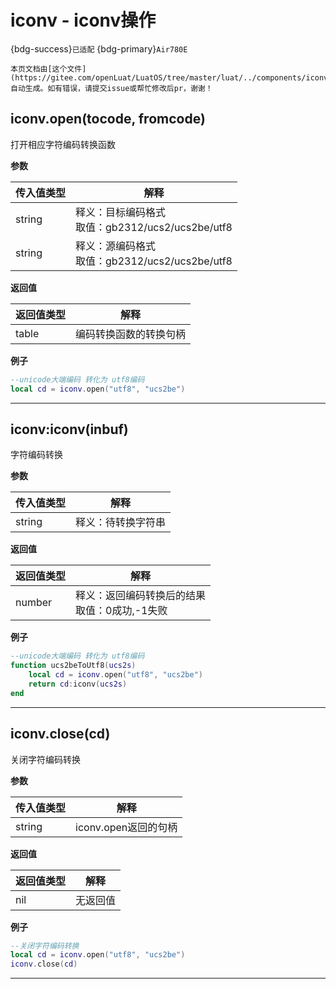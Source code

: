 # iconv - iconv操作

{bdg-success}`已适配` {bdg-primary}`Air780E`

```{note}
本页文档由[这个文件](https://gitee.com/openLuat/LuatOS/tree/master/luat/../components/iconv/luat_lib_iconv.c)自动生成。如有错误，请提交issue或帮忙修改后pr，谢谢！
```


## iconv.open(tocode, fromcode)



打开相应字符编码转换函数

**参数**

|传入值类型|解释|
|-|-|
|string|释义：目标编码格式<br>取值：gb2312/ucs2/ucs2be/utf8|
|string|释义：源编码格式<br>取值：gb2312/ucs2/ucs2be/utf8|

**返回值**

|返回值类型|解释|
|-|-|
|table|编码转换函数的转换句柄|

**例子**

```lua
--unicode大端编码 转化为 utf8编码
local cd = iconv.open("utf8", "ucs2be")

```

---

## iconv:iconv(inbuf)



字符编码转换

**参数**

|传入值类型|解释|
|-|-|
|string|释义：待转换字符串|

**返回值**

|返回值类型|解释|
|-|-|
|number|释义：返回编码转换后的结果<br>取值：0成功,-1失败|

**例子**

```lua
--unicode大端编码 转化为 utf8编码
function ucs2beToUtf8(ucs2s)
    local cd = iconv.open("utf8", "ucs2be")
    return cd:iconv(ucs2s)
end

```

---

## iconv.close(cd)



关闭字符编码转换

**参数**

|传入值类型|解释|
|-|-|
|string|iconv.open返回的句柄|

**返回值**

|返回值类型|解释|
|-|-|
|nil|无返回值|

**例子**

```lua
--关闭字符编码转换
local cd = iconv.open("utf8", "ucs2be")
iconv.close(cd)

```

---

